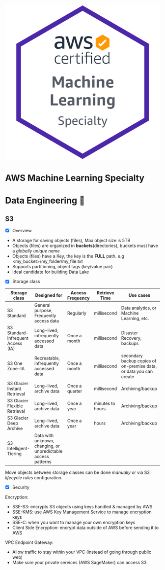 ![exam_logo](../../images/AWS-ML-Specialty.png)

# AWS Machine Learning Specialty

# Data Engineering :rocket:

## S3

- [x] Overview
- A storage for saving objects (files), Max object size is 5TB
- Objects (files) are organized in **buckets**(directories), buckets must have a *globally unique name*
- Objects (files) have a Key, the key is the **FULL** path. e.g <my_bucket>/my_folder/my_file.txt
- Supports partitioning, object tags (key/value pair)
- ideal candidate for building Data Lake

- [x] Storage class

|Storage class|Designed for|Access Frequency|Retrieve Time|Use cases|
|----|----|----|----|----|
|S3 Standard| General purpose, Frequently access data| Regularly| millisecond| Data analytics, or Machine Learning, etc.|
|S3 Standard-Infrequent Access (IA)| Long-lived, infrequently accessed data| Once a month|millisecond| Disaster Recovery, backups|
|S3 One Zone-IA| Recreatable, infrequently accessed data| Once a month|millisecond| secondary backup copies of on-premise data, or data you can create|
|S3 Glacier Instant Retrieval| Long-lived, archive data| Once a quarter|millisecond| Archiving/backup|
|S3 Glacier Flexible Retrieval| Long-lived, archive data| Once a year| minutes to hours| Archiving/backup|
|S3 Glacier Deep Archive| Long-lived, archive data| Once a year| hours| Archiving/backup|
|S3 Intelligent-Tiering| Data with unknown, changing, or unpredictable access patterns| 

Move objects between storage classes can be done *manually* or via S3 *lifecycle rules* configuration.

- [x] Security

Encryption:

- SSE-S3: encrypts S3 objects using keys handled & managed by AWS
- SSE-KMS: use AWS Key Management Service to manage encryption keys
- SSE-C: when you want to manage your own encryption keys
- Client Side Encryption: encrypt data outside of AWS before sending it to AWS

VPC Endpoint Gateway:

- Allow traffic to stay within your VPC (instead of going through public web)
- Make sure your private services (AWS SageMaker) can access S3
